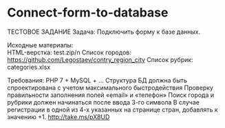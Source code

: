 # Connect-form-to-database

ТЕСТОВОЕ ЗАДАНИЕ
Задача:
Подключить форму к базе данных.

Исходные материалы:</br>
HTML-верстка: test.zip/n
Список городов: https://github.com/Legostaev/contry_region_city 
Список рубрик: categories.xlsx 

Требования:
PHP 7 + MySQL + …
Структура БД должна быть спроектирована с учетом максимального быстродействия
Проверку правильности заполнения полей «email» и «телефон»
Поиcк города и рубрики должен начинаться после ввода 3-го символа 
В случае регистрации в одной из 4-х указанных на странице стран, добавлять к значению +1. http://take.ms/pX8UD  
